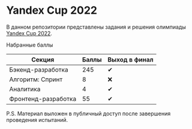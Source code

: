 # Yandex Cup 2022

В данном репозитории представлены задания и решения олимпиады [Yandex Cup 2022](https://yandex.ru/cup/).

Набранные баллы

|Секция             |Баллы|Выход в финал|
|-------------------|-----|-------------|
|Бэкенд-разработка  |245  |      ✔      |
|Алгоритм: Спринт   |8    |      ❌      |
|Аналитика          |4    |      ✔      |
|Фронтенд-разработка|55   |      ✔      |

P.S. Материал выложен в публичный доступ после завершения проведения испытаний.
